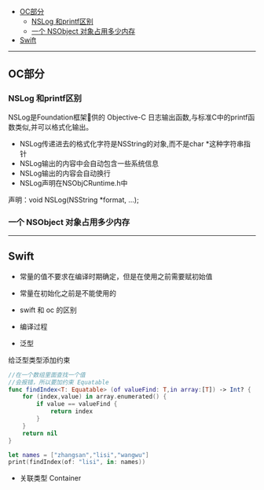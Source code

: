 
- [OC部分](#oc部分)
  - [NSLog 和printf区别](#nslog-和printf区别)
  - [一个 NSObject 对象占用多少内存](#一个-nsobject-对象占用多少内存)
- [Swift](#swift)

------

## OC部分

### NSLog 和printf区别

NSLog是Foundation框架􏰀供的 Objective-C 日志输出函数,与标准C中的printf函数类似,并可以格式化输出。

- NSLog传递进去的格式化字符是NSString的对象,而不是char *这种字符串指针
- NSLog输出的内容中会自动包含一些系统信息
- NSLog输出的内容会自动换行
- NSLog声明在NSObjCRuntime.h中

声明：void NSLog(NSString *format, ...);

### 一个 NSObject 对象占用多少内存





-----

## Swift

- 常量的值不要求在编译时期确定，但是在使用之前需要赋初始值
- 常量在初始化之前是不能使用的

- swift 和 oc 的区别
- 编译过程


- 泛型

给泛型类型添加约束

```swift
//在一个数组里面查找一个值
//会报错，所以要加约束 Equatable
func findIndex<T: Equatable> (of valueFind: T,in array:[T]) -> Int? {
    for (index,value) in array.enumerated() {
        if value == valueFind {
            return index
        }
    }
    return nil
}

let names = ["zhangsan","lisi","wangwu"]
print(findIndex(of: "lisi", in: names))
```

- 关联类型 Container



 


